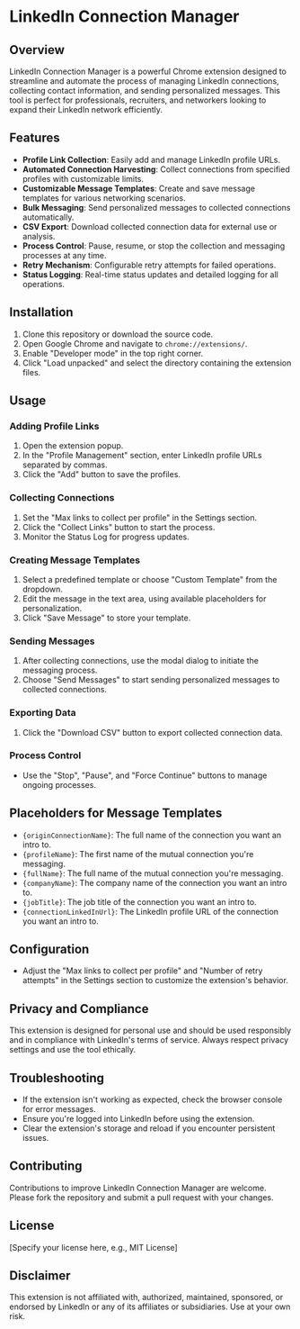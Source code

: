 # LinkedIn Connection Manager

## Overview

LinkedIn Connection Manager is a powerful Chrome extension designed to streamline and automate the process of managing LinkedIn connections, collecting contact information, and sending personalized messages. This tool is perfect for professionals, recruiters, and networkers looking to expand their LinkedIn network efficiently.

## Features

- **Profile Link Collection**: Easily add and manage LinkedIn profile URLs.
- **Automated Connection Harvesting**: Collect connections from specified profiles with customizable limits.
- **Customizable Message Templates**: Create and save message templates for various networking scenarios.
- **Bulk Messaging**: Send personalized messages to collected connections automatically.
- **CSV Export**: Download collected connection data for external use or analysis.
- **Process Control**: Pause, resume, or stop the collection and messaging processes at any time.
- **Retry Mechanism**: Configurable retry attempts for failed operations.
- **Status Logging**: Real-time status updates and detailed logging for all operations.

## Installation

1. Clone this repository or download the source code.
2. Open Google Chrome and navigate to `chrome://extensions/`.
3. Enable "Developer mode" in the top right corner.
4. Click "Load unpacked" and select the directory containing the extension files.

## Usage

### Adding Profile Links

1. Open the extension popup.
2. In the "Profile Management" section, enter LinkedIn profile URLs separated by commas.
3. Click the "Add" button to save the profiles.

### Collecting Connections

1. Set the "Max links to collect per profile" in the Settings section.
2. Click the "Collect Links" button to start the process.
3. Monitor the Status Log for progress updates.

### Creating Message Templates

1. Select a predefined template or choose "Custom Template" from the dropdown.
2. Edit the message in the text area, using available placeholders for personalization.
3. Click "Save Message" to store your template.

### Sending Messages

1. After collecting connections, use the modal dialog to initiate the messaging process.
2. Choose "Send Messages" to start sending personalized messages to collected connections.

### Exporting Data

1. Click the "Download CSV" button to export collected connection data.

### Process Control

- Use the "Stop", "Pause", and "Force Continue" buttons to manage ongoing processes.

## Placeholders for Message Templates

- `{originConnectionName}`: The full name of the connection you want an intro to.
- `{profileName}`: The first name of the mutual connection you're messaging.
- `{fullName}`: The full name of the mutual connection you're messaging.
- `{companyName}`: The company name of the connection you want an intro to.
- `{jobTitle}`: The job title of the connection you want an intro to.
- `{connectionLinkedInUrl}`: The LinkedIn profile URL of the connection you want an intro to.

## Configuration

- Adjust the "Max links to collect per profile" and "Number of retry attempts" in the Settings section to customize the extension's behavior.

## Privacy and Compliance

This extension is designed for personal use and should be used responsibly and in compliance with LinkedIn's terms of service. Always respect privacy settings and use the tool ethically.

## Troubleshooting

- If the extension isn't working as expected, check the browser console for error messages.
- Ensure you're logged into LinkedIn before using the extension.
- Clear the extension's storage and reload if you encounter persistent issues.

## Contributing

Contributions to improve LinkedIn Connection Manager are welcome. Please fork the repository and submit a pull request with your changes.

## License

[Specify your license here, e.g., MIT License]

## Disclaimer

This extension is not affiliated with, authorized, maintained, sponsored, or endorsed by LinkedIn or any of its affiliates or subsidiaries. Use at your own risk.